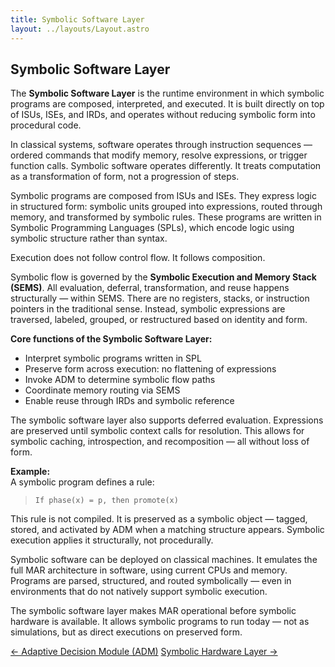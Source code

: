 ```yaml
---
title: Symbolic Software Layer
layout: ../layouts/Layout.astro
---
```


## Symbolic Software Layer

The **Symbolic Software Layer** is the runtime environment in which symbolic programs are composed, interpreted, and executed. It is built directly on top of ISUs, ISEs, and IRDs, and operates without reducing symbolic form into procedural code.

In classical systems, software operates through instruction sequences — ordered commands that modify memory, resolve expressions, or trigger function calls. Symbolic software operates differently. It treats computation as a transformation of form, not a progression of steps.

Symbolic programs are composed from ISUs and ISEs. They express logic in structured form: symbolic units grouped into expressions, routed through memory, and transformed by symbolic rules. These programs are written in Symbolic Programming Languages (SPLs), which encode logic using symbolic structure rather than syntax.

Execution does not follow control flow. It follows composition.

Symbolic flow is governed by the **Symbolic Execution and Memory Stack (SEMS)**. All evaluation, deferral, transformation, and reuse happens structurally — within SEMS. There are no registers, stacks, or instruction pointers in the traditional sense. Instead, symbolic expressions are traversed, labeled, grouped, or restructured based on identity and form.

**Core functions of the Symbolic Software Layer:**

- Interpret symbolic programs written in SPL  
- Preserve form across execution: no flattening of expressions  
- Invoke ADM to determine symbolic flow paths  
- Coordinate memory routing via SEMS  
- Enable reuse through IRDs and symbolic reference

The symbolic software layer also supports deferred evaluation. Expressions are preserved until symbolic context calls for resolution. This allows for symbolic caching, introspection, and recomposition — all without loss of form.

**Example:**  
A symbolic program defines a rule:

> `If phase(x) = p, then promote(x)`

This rule is not compiled. It is preserved as a symbolic object — tagged, stored, and activated by ADM when a matching structure appears. Symbolic execution applies it structurally, not procedurally.

Symbolic software can be deployed on classical machines. It emulates the full MAR architecture in software, using current CPUs and memory. Programs are parsed, structured, and routed symbolically — even in environments that do not natively support symbolic execution.

The symbolic software layer makes MAR operational before symbolic hardware is available. It allows symbolic programs to run today — not as simulations, but as direct executions on preserved form.


<div class="flex justify-between text-sm text-gray-600 mt-12">
  <a href="/adm" class="no-underline hover:underline">← Adaptive Decision Module (ADM)</a>
  <a href="/hardware-layer" class="no-underline hover:underline">Symbolic Hardware Layer →</a>
</div>
